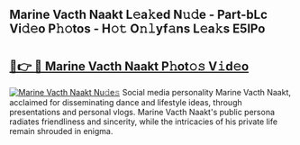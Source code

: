 ## Marine Vacth Naakt L𝚎a𝚔ed N𝚞𝚍e - Part-bLc Vi𝚍𝚎o P𝚑𝚘tos - H𝚘𝚝 O𝚗𝚕yf𝚊ns L𝚎a𝚔s E5lPo

# <h2><a href="http://kfcdv5n.oniu.top/?m=Marine+Vacth+Naakt">🔗👉 🔴 Marine Vacth Naakt P𝚑ot𝚘𝚜 V𝚒d𝚎o</a></h2>

[![Marine Vacth Naakt Nu𝚍e𝚜](https://i.imgur.com/0qMVB7G.gif)](http://kfcdv5n.oniu.top/?m=Marine+Vacth+Naakt)
Social media personality Marine Vacth Naakt, acclaimed for disseminating dance and lifestyle ideas, through presentations and personal vlogs. Marine Vacth Naakt's public persona radiates friendliness and sincerity, while the intricacies of his private life remain shrouded in enigma.  
